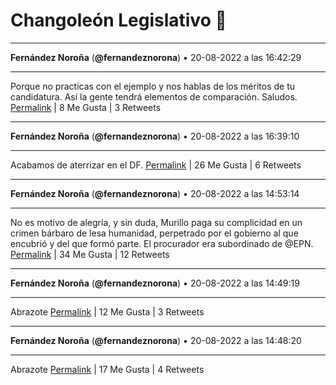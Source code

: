 # Changoleón Legislativo 🙈
*****
**Fernández Noroña** (**@fernandeznorona**) • 20-08-2022 a las 16:42:29
*****
Porque no practicas con el ejemplo y nos hablas de los méritos de tu candidatura. Así la gente tendrá elementos de comparación. Saludos.
[Permalink](https://twitter.com/fernandeznorona/status/1561151719832158208) | 8 Me Gusta | 3 Retweets
*****
**Fernández Noroña** (**@fernandeznorona**) • 20-08-2022 a las 16:39:10
*****
Acabamos de aterrizar en el DF.
[Permalink](https://twitter.com/fernandeznorona/status/1561150884096221184) | 26 Me Gusta | 6 Retweets
*****
**Fernández Noroña** (**@fernandeznorona**) • 20-08-2022 a las 14:53:14
*****
No es motivo de alegria, y sin duda, Murillo paga su complicidad en un crimen bárbaro de lesa humanidad, perpetrado por el gobierno al que encubrió y del que formó parte. El procurador era subordinado de @EPN.
[Permalink](https://twitter.com/fernandeznorona/status/1561124224894439424) | 34 Me Gusta | 12 Retweets
*****
**Fernández Noroña** (**@fernandeznorona**) • 20-08-2022 a las 14:49:19
*****
Abrazote
[Permalink](https://twitter.com/fernandeznorona/status/1561123239207862273) | 12 Me Gusta | 3 Retweets
*****
**Fernández Noroña** (**@fernandeznorona**) • 20-08-2022 a las 14:48:20
*****
Abrazote
[Permalink](https://twitter.com/fernandeznorona/status/1561122991286673408) | 17 Me Gusta | 4 Retweets